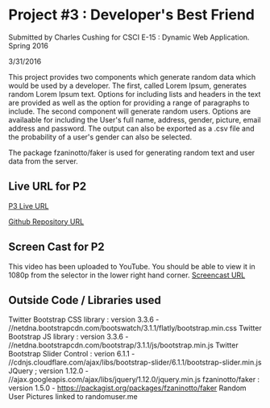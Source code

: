 # Project #3 : Developer's Best Friend

Submitted by Charles Cushing for CSCI E-15 : Dynamic Web Application. Spring 2016

3/31/2016

This project provides two components which generate random data which would be used by a developer. The first, called Lorem Ipsum, generates random Lorem Ipsum text. Options for including lists and headers in the text are provided as well as the option for providing a range of paragraphs to include. The second component will generate random users. Options are availaable for including the User's full name, address, gender, picture, email address and password. The output can also be exported as a .csv file and the probability of a user's gender can also be selected.

The package fzaninotto/faker is used for generating random text and user data from the server.


## Live URL for P2

[P3 Live URL](http://p3.cscie15-ccushing.com/)

[Github Repository URL](https://github.com/ccushing/p3)


## Screen Cast for P2
This video has been uploaded to YouTube. You should be able to view it in 1080p from the selector in the lower right hand corner.
[Screencast URL](https://youtu.be/VIvLQtbf5lM)


## Outside Code / Libraries used

Twitter Bootstrap CSS library : version 3.3.6 - //netdna.bootstrapcdn.com/bootswatch/3.1.1/flatly/bootstrap.min.css
Twitter Bootstrap JS library  : version 3.3.6 - //netdna.bootstrapcdn.com/bootstrap/3.1.1/js/bootstrap.min.js
Twitter Bootstrap Slider Control : verion 6.1.1 - //cdnjs.cloudflare.com/ajax/libs/bootstrap-slider/6.1.1/bootstrap-slider.min.js
JQuery ; version 1.12.0 - //ajax.googleapis.com/ajax/libs/jquery/1.12.0/jquery.min.js
fzaninotto/faker : version 1.5.0 - https://packagist.org/packages/fzaninotto/faker
Random User Pictures linked to randomuser.me
